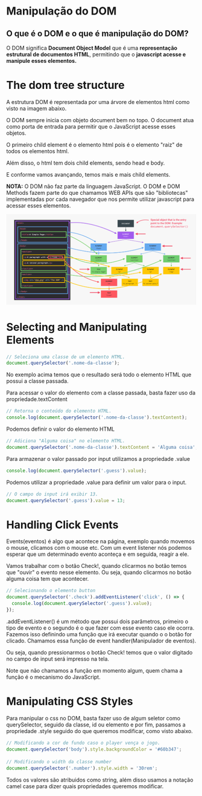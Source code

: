 # Manipulação do DOM

## O que é o DOM e o que é manipulação do DOM?

O DOM significa **Document Object Model** que é uma **representação estrutural de documentos HTML**, permitindo que o **javascript acesse e manipule esses elementos.**

# The dom tree structure

A estrutura DOM é representada por uma árvore de elementos html como visto na imagem abaixo.

O DOM sempre inicia com objeto document bem no topo. O document atua como porta de entrada para permitir que o JavaScript acesse esses objetos.

O primeiro child element é o elemento html pois é o elemento "raiz" de todos os elementos html.

Além disso, o html tem dois child elements, sendo head e body.

E conforme vamos avançando, temos mais e mais child elements.

**NOTA:** O DOM não faz parte da linguagem JavaScript. O DOM e DOM Methods fazem parte do que chamamos WEB APIs que são "bibliotecas" implementadas por cada navegador que nos permite utilizar javascript para acessar esses elementos.

![](dom-tree.PNG)

# Selecting and Manipulating Elements

```js
// Seleciona uma classe de um elemento HTML.
document.querySelector('.nome-da-classe');
```

No exemplo acima temos que o resultado será todo o elemento HTML que possui a classe passada.

Para acessar o valor do elemento com a classe passada, basta fazer uso da propriedade.textContent

```js
// Retorna o conteúdo do elemento HTML.
console.log(document.querySelector('.nome-da-classe').textContent);
```

Podemos definir o valor do elemento HTML

```js
// Adiciona "Alguma coisa" no elemento HTML.
document.querySelector('.nome-da-classe').textContent = 'Alguma coisa';
```

Para armazenar o valor passado por input utilizamos a propriedade .value

```js
console.log(document.querySelector('.guess').value);
```

Podemos utilizar a propriedade .value para definir um valor para o input.

```js
// O campo do input irá exibir 13.
document.querySelector('.guess').value = 13;
```

# Handling Click Events

Events(eventos) é algo que acontece na página, exemplo quando movemos o mouse, clicamos com o mouse etc. Com um event listener nós podemos esperar que um determinado evento aconteça e em seguida, reagir a ele.

Vamos trabalhar com o botão Check!, quando clicarmos no botão temos que "ouvir" o evento nesse elemento. Ou seja, quando clicarmos no botão alguma coisa tem que acontecer.

```js
// Selecionando o elemento button
document.querySelector('.check').addEventListener('click', () => {
  console.log(document.querySelector('.guess').value);
});
```

.addEventListener() é um método que possui dois parâmetros, primeiro o tipo de evento e o segundo é o que fazer com esse evento caso ele ocorra. Fazemos isso definindo uma função que irá executar quando o o botão for clicado. Chamamos essa função de event handler(Manipulador de eventos).

Ou seja, quando pressionarmos o botão Check! temos que o valor digitado no campo de input será impresso na tela.

Note que não chamamos a função em momento algum, quem chama a função é o mecanismo do JavaScript.

# Manipulating CSS Styles

Para manipular o css no DOM, basta fazer uso de algum seletor como querySelector, seguido da classe, id ou elemento e por fim, passamos a propriedade .style seguido do que queremos modificar, como visto abaixo.

```js
// Modificando a cor de fundo caso o player vença o jogo.
document.querySelector('body').style.backgroundColor = '#60b347';

// Modificando o width da classe number
document.querySelector('.number').style.width = '30rem';
```

Todos os valores são atribuidos como string, além disso usamos a notação camel case para dizer quais propriedades queremos modificar.
